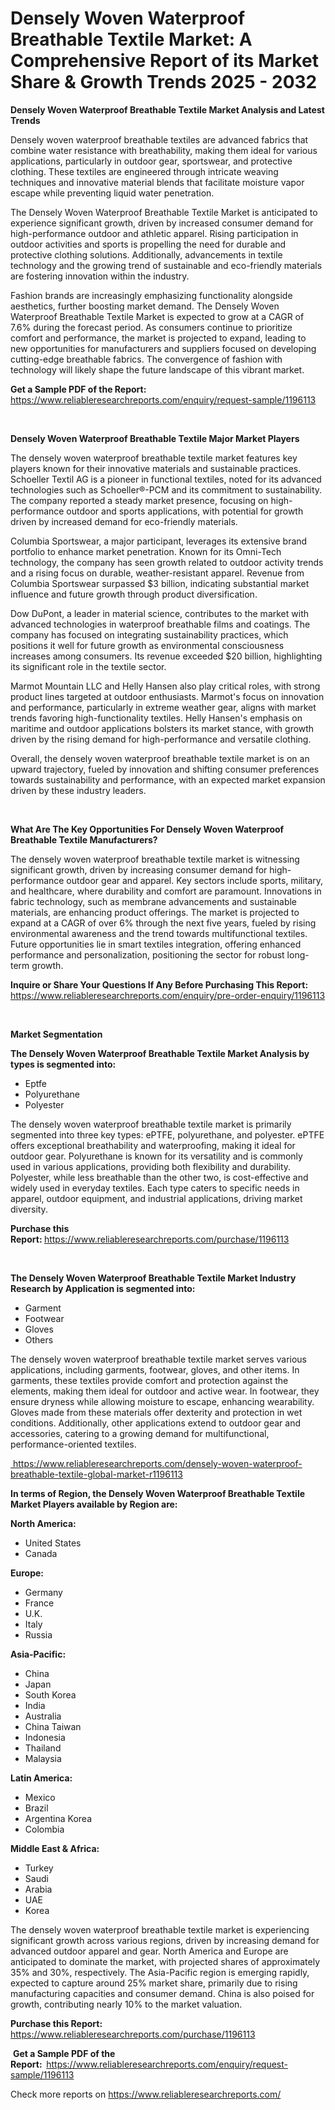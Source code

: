 <p><h1>Densely Woven Waterproof Breathable Textile Market: A Comprehensive Report of its Market Share & Growth Trends 2025 - 2032</h1></p><p><strong>Densely Woven Waterproof Breathable Textile Market Analysis and Latest Trends</strong></p>
<p><p>Densely woven waterproof breathable textiles are advanced fabrics that combine water resistance with breathability, making them ideal for various applications, particularly in outdoor gear, sportswear, and protective clothing. These textiles are engineered through intricate weaving techniques and innovative material blends that facilitate moisture vapor escape while preventing liquid water penetration.</p><p>The Densely Woven Waterproof Breathable Textile Market is anticipated to experience significant growth, driven by increased consumer demand for high-performance outdoor and athletic apparel. Rising participation in outdoor activities and sports is propelling the need for durable and protective clothing solutions. Additionally, advancements in textile technology and the growing trend of sustainable and eco-friendly materials are fostering innovation within the industry.</p><p>Fashion brands are increasingly emphasizing functionality alongside aesthetics, further boosting market demand. The Densely Woven Waterproof Breathable Textile Market is expected to grow at a CAGR of 7.6% during the forecast period. As consumers continue to prioritize comfort and performance, the market is projected to expand, leading to new opportunities for manufacturers and suppliers focused on developing cutting-edge breathable fabrics. The convergence of fashion with technology will likely shape the future landscape of this vibrant market.</p></p>
<p><strong>Get a Sample PDF of the Report:&nbsp;</strong> <a href="https://www.reliableresearchreports.com/enquiry/request-sample/1196113?utm_campaign=1720&utm_medium=2&utm_source=Github&utm_content=ia&utm_term=22032025&utm_id=densely-woven-waterproof-breathable-textile">https://www.reliableresearchreports.com/enquiry/request-sample/1196113</a></p>
<p>&nbsp;</p>
<p><strong>Densely Woven Waterproof Breathable Textile Major Market Players</strong></p>
<p><p>The densely woven waterproof breathable textile market features key players known for their innovative materials and sustainable practices. Schoeller Textil AG is a pioneer in functional textiles, noted for its advanced technologies such as Schoeller®-PCM and its commitment to sustainability. The company reported a steady market presence, focusing on high-performance outdoor and sports applications, with potential for growth driven by increased demand for eco-friendly materials.</p><p>Columbia Sportswear, a major participant, leverages its extensive brand portfolio to enhance market penetration. Known for its Omni-Tech technology, the company has seen growth related to outdoor activity trends and a rising focus on durable, weather-resistant apparel. Revenue from Columbia Sportswear surpassed $3 billion, indicating substantial market influence and future growth through product diversification.</p><p>Dow DuPont, a leader in material science, contributes to the market with advanced technologies in waterproof breathable films and coatings. The company has focused on integrating sustainability practices, which positions it well for future growth as environmental consciousness increases among consumers. Its revenue exceeded $20 billion, highlighting its significant role in the textile sector.</p><p>Marmot Mountain LLC and Helly Hansen also play critical roles, with strong product lines targeted at outdoor enthusiasts. Marmot's focus on innovation and performance, particularly in extreme weather gear, aligns with market trends favoring high-functionality textiles. Helly Hansen's emphasis on maritime and outdoor applications bolsters its market stance, with growth driven by the rising demand for high-performance and versatile clothing.</p><p>Overall, the densely woven waterproof breathable textile market is on an upward trajectory, fueled by innovation and shifting consumer preferences towards sustainability and performance, with an expected market expansion driven by these industry leaders.</p></p>
<p>&nbsp;</p>
<p><strong>What Are The Key Opportunities For Densely Woven Waterproof Breathable Textile Manufacturers?</strong></p>
<p><p>The densely woven waterproof breathable textile market is witnessing significant growth, driven by increasing consumer demand for high-performance outdoor gear and apparel. Key sectors include sports, military, and healthcare, where durability and comfort are paramount. Innovations in fabric technology, such as membrane advancements and sustainable materials, are enhancing product offerings. The market is projected to expand at a CAGR of over 6% through the next five years, fueled by rising environmental awareness and the trend towards multifunctional textiles. Future opportunities lie in smart textiles integration, offering enhanced performance and personalization, positioning the sector for robust long-term growth.</p></p>
<p><strong>Inquire or Share Your Questions If Any Before Purchasing This Report:</strong> <a href="https://www.reliableresearchreports.com/enquiry/pre-order-enquiry/1196113?utm_campaign=1720&utm_medium=2&utm_source=Github&utm_content=ia&utm_term=22032025&utm_id=densely-woven-waterproof-breathable-textile">https://www.reliableresearchreports.com/enquiry/pre-order-enquiry/1196113</a></p>
<p>&nbsp;</p>
<p><strong>Market Segmentation</strong></p>
<p><strong>The Densely Woven Waterproof Breathable Textile Market Analysis by types is segmented into:</strong></p>
<p><ul><li>Eptfe</li><li>Polyurethane</li><li>Polyester</li></ul></p>
<p><p>The densely woven waterproof breathable textile market is primarily segmented into three key types: ePTFE, polyurethane, and polyester. ePTFE offers exceptional breathability and waterproofing, making it ideal for outdoor gear. Polyurethane is known for its versatility and is commonly used in various applications, providing both flexibility and durability. Polyester, while less breathable than the other two, is cost-effective and widely used in everyday textiles. Each type caters to specific needs in apparel, outdoor equipment, and industrial applications, driving market diversity.</p></p>
<p><strong>Purchase this Report:&nbsp;</strong><a href="https://www.reliableresearchreports.com/purchase/1196113?utm_campaign=1720&utm_medium=2&utm_source=Github&utm_content=ia&utm_term=22032025&utm_id=densely-woven-waterproof-breathable-textile">https://www.reliableresearchreports.com/purchase/1196113</a></p>
<p>&nbsp;</p>
<p><strong>The Densely Woven Waterproof Breathable Textile Market Industry Research by Application is segmented into:</strong></p>
<p><ul><li>Garment</li><li>Footwear</li><li>Gloves</li><li>Others</li></ul></p>
<p><p>The densely woven waterproof breathable textile market serves various applications, including garments, footwear, gloves, and other items. In garments, these textiles provide comfort and protection against the elements, making them ideal for outdoor and active wear. In footwear, they ensure dryness while allowing moisture to escape, enhancing wearability. Gloves made from these materials offer dexterity and protection in wet conditions. Additionally, other applications extend to outdoor gear and accessories, catering to a growing demand for multifunctional, performance-oriented textiles.</p></p>
<p><a href="https://www.reliableresearchreports.com/densely-woven-waterproof-breathable-textile-global-market-r1196113?utm_campaign=1720&utm_medium=2&utm_source=Github&utm_content=ia&utm_term=22032025&utm_id=densely-woven-waterproof-breathable-textile">&nbsp;https://www.reliableresearchreports.com/densely-woven-waterproof-breathable-textile-global-market-r1196113</a></p>
<p><strong>In terms of Region, the Densely Woven Waterproof Breathable Textile Market Players available by Region are:</strong></p>
<p>
    <p> <strong> North America: </strong>
        <ul>
            <li>United States</li>
            <li>Canada</li>
        </ul>
        </p> 
    <p> <strong> Europe: </strong>
        <ul>
            <li>Germany</li>
            <li>France</li>
            <li>U.K.</li>
            <li>Italy</li>
            <li>Russia</li>
        </ul>
        </p> 
    <p> <strong> Asia-Pacific: </strong>
        <ul>
            <li>China</li>
            <li>Japan</li>
            <li>South Korea</li>
            <li>India</li>
            <li>Australia</li>
            <li>China Taiwan</li>
            <li>Indonesia</li>
            <li>Thailand</li>
            <li>Malaysia</li>
        </ul>
        </p> 
    <p> <strong> Latin America: </strong>
        <ul>
            <li>Mexico</li>
            <li>Brazil</li>
            <li>Argentina Korea</li>
            <li>Colombia</li>
        </ul>
        </p> 
    <p> <strong> Middle East & Africa: </strong>
        <ul>
            <li>Turkey</li>
            <li>Saudi</li>
            <li>Arabia</li>
            <li>UAE</li>
            <li>Korea</li>
        </ul>
    </p>
    </p>
<p><p>The densely woven waterproof breathable textile market is experiencing significant growth across various regions, driven by increasing demand for advanced outdoor apparel and gear. North America and Europe are anticipated to dominate the market, with projected shares of approximately 35% and 30%, respectively. The Asia-Pacific region is emerging rapidly, expected to capture around 25% market share, primarily due to rising manufacturing capacities and consumer demand. China is also poised for growth, contributing nearly 10% to the market valuation.</p></p>
<p><strong>Purchase this Report: </strong><a href="https://www.reliableresearchreports.com/purchase/1196113?utm_campaign=1720&utm_medium=2&utm_source=Github&utm_content=ia&utm_term=22032025&utm_id=densely-woven-waterproof-breathable-textile">https://www.reliableresearchreports.com/purchase/1196113</a></p>
<p>&nbsp;<strong>Get a Sample PDF of the Report:&nbsp;&nbsp;</strong><a href="https://www.reliableresearchreports.com/enquiry/request-sample/1196113?utm_campaign=1720&utm_medium=2&utm_source=Github&utm_content=ia&utm_term=22032025&utm_id=densely-woven-waterproof-breathable-textile">https://www.reliableresearchreports.com/enquiry/request-sample/1196113</a></p>
<p><strong></strong></p>
<p>Check more reports on <a href="https://www.reliableresearchreports.com/?utm_campaign=1720&utm_medium=2&utm_source=Github&utm_content=ia&utm_term=22032025&utm_id=densely-woven-waterproof-breathable-textile">https://www.reliableresearchreports.com/</a></p>